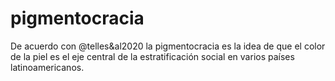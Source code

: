 # pigmentocracia
De acuerdo con @telles&al2020 la pigmentocracia es la idea de que el color de la piel es el eje central de la estratificación social en varios países latinoamericanos.
